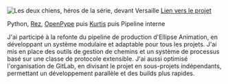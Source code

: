 <!-- title: Belfort & Lupin -->
<!-- type: Série d'animation jeunesse -->
<!-- desc: Python, Rez, OpenPype -->

![Les deux chiens, héros de la série, devant Versaille](https://www.ellipseanimation.com/wp-content/uploads/2022/11/BANIERE-1.png)
[Lien vers le projet](https://www.france.tv/france-4/belfort-lupin/)

Python, [Rez](https://github.com/AcademySoftwareFoundation/rez), [OpenPype](https://github.com/ynput/OpenPype) puis [Kurtis](https://www.youtube.com/watch?v=iTkwgIMRnF8) puis Pipeline interne

J'ai participé à la refonte du pipeline de production d'Ellipse Animation, en développant un système modulaire et adaptable pour tous les projets. J'ai mis en place des outils de gestion de chemins et un système de processus basé sur une classe de protocole extensible. J'ai aussi optimisé l'organisation de GitLab, en divisant le projet en sous-projets indépendants, permettant un développement parallèle et des builds plus rapides.
